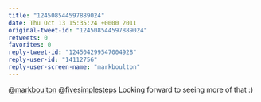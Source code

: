 ```yaml
---
title: "124508544597889024"
date: Thu Oct 13 15:35:24 +0000 2011
original-tweet-id: "124508544597889024"
retweets: 0
favorites: 0
reply-tweet-id: "124504299547004928"
reply-user-id: "14112756"
reply-user-screen-name: "markboulton"
---
```

<a href="https://twitter.com/markboulton">@markboulton</a> <a href="https://twitter.com/fivesimplesteps">@fivesimplesteps</a> Looking forward to seeing more of that :)
